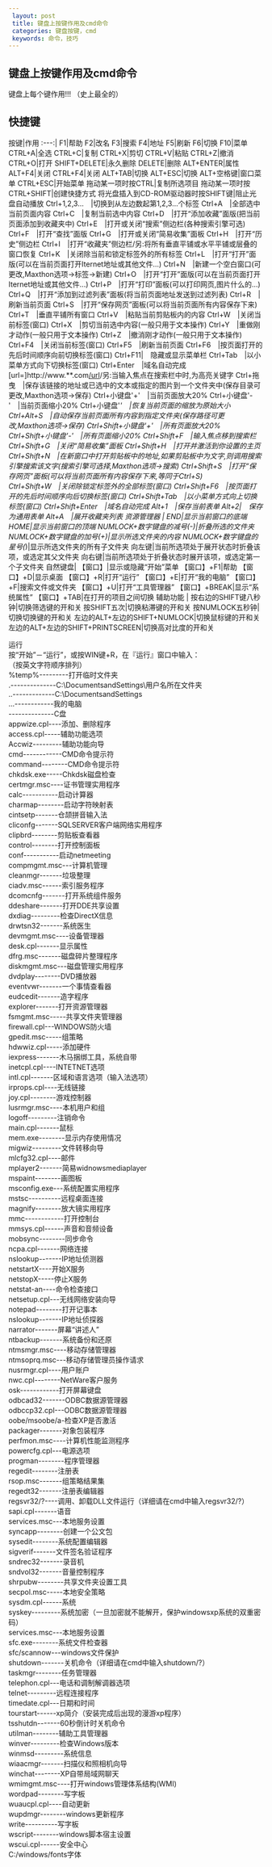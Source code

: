 ```yaml
---
 layout: post
 title: 键盘上按键作用及cmd命令
 categories: 键盘按键，cmd
 keywords: 命令，技巧
---
```


## 键盘上按键作用及cmd命令
键盘上每个键作用!!! （史上最全的）

## 快捷键
按键|作用
:---:|
F1|帮助
F2|改名
F3|搜索
F4|地址
F5|刷新
F6|切换
F10|菜单
CTRL+A|全选
CTRL+C|复制
CTRL+X|剪切
CTRL+V|粘贴
CTRL+Z|撤消
CTRL+O|打开
SHIFT+DELETE|永久删除
DELETE|删除
ALT+ENTER|属性
ALT+F4|关闭
CTRL+F4|关闭
ALT+TAB|切换
ALT+ESC|切换
ALT+空格键|窗口菜单
CTRL+ESC|开始菜单
拖动某一项时按CTRL|复制所选项目
拖动某一项时按CTRL+SHIFT|创建快捷方式
将光盘插入到CD-ROM驱动器时按SHIFT键|阻止光盘自动播放
Ctrl+1,2,3...　|切换到从左边数起第1,2,3...个标签
Ctrl+A　|全部选中当前页面内容
Ctrl+C　|复制当前选中内容
Ctrl+D　|打开“添加收藏”面版(把当前页面添加到收藏夹中)
Ctrl+E　|打开或关闭“搜索”侧边栏(各种搜索引擎可选)
Ctrl+F　|打开“查找”面版
Ctrl+G　|打开或关闭“简易收集”面板
Ctrl+H　|打开“历史”侧边栏
Ctrl+I　|打开“收藏夹”侧边栏/另:将所有垂直平铺或水平平铺或层叠的窗口恢复
Ctrl+K　|关闭除当前和锁定标签外的所有标签
Ctrl+L　|打开“打开”面版(可以在当前页面打开Iternet地址或其他文件...)
Ctrl+N　|新建一个空白窗口(可更改,Maxthon选项→标签→新建)
Ctrl+O　|打开“打开”面版(可以在当前页面打开Iternet地址或其他文件...)
Ctrl+P　|打开“打印”面板(可以打印网页,图片什么的...)
Ctrl+Q　|打开“添加到过滤列表”面板(将当前页面地址发送到过滤列表)
Ctrl+R　|刷新当前页面
Ctrl+S　|打开“保存网页”面板(可以将当前页面所有内容保存下来)
Ctrl+T　|垂直平铺所有窗口
Ctrl+V　|粘贴当前剪贴板内的内容
Ctrl+W　|关闭当前标签(窗口)
Ctrl+X　|剪切当前选中内容(一般只用于文本操作)
Ctrl+Y　|重做刚才动作(一般只用于文本操作)
Ctrl+Z　|撤消刚才动作(一般只用于文本操作)
Ctrl+F4　|关闭当前标签(窗口)
Ctrl+F5　|刷新当前页面
Ctrl+F6　|按页面打开的先后时间顺序向前切换标签(窗口)
Ctrl+F11|　隐藏或显示菜单栏
Ctrl+Tab　|以小菜单方式向下切换标签(窗口)
Ctrl+Enter　|域名自动完成[url=]http://www.**.com[/url](内容可更改,Maxthon选项→地址栏→常规)/另:当输入焦点在搜索栏中时,为高亮关键字
Ctrl+拖曳　|保存该链接的地址或已选中的文本或指定的图片到一个文件夹中(保存目录可更改,Maxthon选项→保存)
Ctrl+小键盘'+'　|当前页面放大20%
Ctrl+小键盘'-'　|当前页面缩小20%
Ctrl+小键盘'*'　|恢复当前页面的缩放为原始大小
Ctrl+Alt+S　|自动保存当前页面所有内容到指定文件夹(保存路径可更改,Maxthon选项→保存)
Ctrl+Shift+小键盘'+'　|所有页面放大20%
Ctrl+Shift+小键盘'-'　|所有页面缩小20%
Ctrl+Shift+F　|输入焦点移到搜索栏
Ctrl+Shift+G　|关闭“简易收集”面板
Ctrl+Shift+H　|打开并激活到你设置的主页
Ctrl+Shift+N　|在新窗口中打开剪贴板中的地址,如果剪贴板中为文字,则调用搜索引擎搜索该文字(搜索引擎可选择,Maxthon选项→搜索)
Ctrl+Shift+S　|打开“保存网页”面板(可以将当前页面所有内容保存下来,等同于Ctrl+S)　
Ctrl+Shift+W　|关闭除锁定标签外的全部标签(窗口)
Ctrl+Shift+F6　|按页面打开的先后时间顺序向后切换标签(窗口)
Ctrl+Shift+Tab　|以小菜单方式向上切换标签(窗口)
Ctrl+Shift+Enter　|域名自动完成
Alt+1　|保存当前表单
Alt+2|　保存为通用表单
Alt+A　|展开收藏夹列表
资源管理器 |
END|显示当前窗口的底端
HOME|显示当前窗口的顶端
NUMLOCK+数字键盘的减号(-)|折叠所选的文件夹
NUMLOCK+数字键盘的加号(+)|显示所选文件夹的内容
NUMLOCK+数字键盘的星号(*)|显示所选文件夹的所有子文件夹
向左键|当前所选项处于展开状态时折叠该项，或选定其父文件夹
向右键|当前所选项处于折叠状态时展开该项，或选定第一个子文件夹
自然键盘|
【窗口】|显示或隐藏“开始”菜单
【窗口】+F1|帮助
【窗口】+D|显示桌面
【窗口】+R|打开“运行”
【窗口】+E|打开“我的电脑”
【窗口】+F|搜索文件或文件夹
【窗口】+U|打开“工具管理器”
【窗口】+BREAK|显示“系统属性”
【窗口】+TAB|在打开的项目之间切换
辅助功能 |
按右边的SHIFT键八秒钟|切换筛选键的开和关
按SHIFT五次|切换粘滞键的开和关
按NUMLOCK五秒钟|切换切换键的开和关
左边的ALT+左边的SHIFT+NUMLOCK|切换鼠标键的开和关
左边的ALT+左边的SHIFT+PRINTSCREEN|切换高对比度的开和关

运行   
按“开始”－“运行”，或按WIN键+R，在『运行』窗口中输入：   
（按英文字符顺序排列）   
%temp%---------打开临时文件夹   
.--------------C:\DocumentsandSettings\用户名所在文件夹   
..-------------C:\DocumentsandSettings   
...------------我的电脑   
\--------------C盘   
appwize.cpl----添加、删除程序   
access.cpl-----辅助功能选项   
Accwiz---------辅助功能向导   
cmd------------CMD命令提示符   
command--------CMD命令提示符   
chkdsk.exe-----Chkdsk磁盘检查   
certmgr.msc----证书管理实用程序   
calc-----------启动计算器     
charmap--------启动字符映射表     
cintsetp-------仓颉拼音输入法   
cliconfg-------SQLSERVER客户端网络实用程序   
clipbrd--------剪贴板查看器   
control--------打开控制面板   
conf-----------启动netmeeting   
compmgmt.msc---计算机管理   
cleanmgr-------垃圾整理   
ciadv.msc------索引服务程序   
dcomcnfg-------打开系统组件服务   
ddeshare-------打开DDE共享设置   
dxdiag---------检查DirectX信息   
drwtsn32-------系统医生   
devmgmt.msc----设备管理器   
desk.cpl-------显示属性   
dfrg.msc-------磁盘碎片整理程序   
diskmgmt.msc---磁盘管理实用程序   
dvdplay--------DVD播放器   
eventvwr-------一个事情查看器   
eudcedit-------造字程序   
explorer-------打开资源管理器   
fsmgmt.msc-----共享文件夹管理器   
firewall.cpl---WINDOWS防火墙   
gpedit.msc-----组策略   
hdwwiz.cpl-----添加硬件   
iexpress-------木马捆绑工具，系统自带   
inetcpl.cpl----INTETNET选项   
intl.cpl-------区域和语言选项（输入法选项）   
irprops.cpl----无线链接   
joy.cpl--------游戏控制器   
lusrmgr.msc----本机用户和组   
logoff---------注销命令   
main.cpl-------鼠标   
mem.exe--------显示内存使用情况   
migwiz---------文件转移向导   
mlcfg32.cpl----邮件   
mplayer2-------简易widnowsmediaplayer    
mspaint--------画图板     
msconfig.exe---系统配置实用程序   
mstsc----------远程桌面连接   
magnify--------放大镜实用程序   
mmc------------打开控制台     
mmsys.cpl------声音和音频设备   
mobsync--------同步命令   
ncpa.cpl-------网络连接   
nslookup-------IP地址侦测器   
netstartX----开始X服务   
netstopX-----停止X服务   
netstat-an----命令检查接口   
netsetup.cpl---无线网络安装向导   
notepad--------打开记事本   
nslookup-------IP地址侦探器   
narrator-------屏幕“讲述人”   
ntbackup-------系统备份和还原   
ntmsmgr.msc----移动存储管理器   
ntmsoprq.msc---移动存储管理员操作请求   
nusrmgr.cpl----用户账户   
nwc.cpl--------NetWare客户服务   
osk------------打开屏幕键盘   
odbcad32-------ODBC数据源管理器   
odbccp32.cpl---ODBC数据源管理器   
oobe/msoobe/a-检查XP是否激活   
packager-------对象包装程序   
perfmon.msc----计算机性能监测程序   
powercfg.cpl---电源选项   
progman--------程序管理器   
regedit--------注册表   
rsop.msc-------组策略结果集   
regedt32-------注册表编辑器   
regsvr32/?----调用、卸载DLL文件运行（详细请在cmd中输入regsvr32/?）   
sapi.cpl-------语音   
services.msc---本地服务设置   
syncapp--------创建一个公文包   
sysedit--------系统配置编辑器   
sigverif-------文件签名验证程序    
sndrec32-------录音机    
sndvol32-------音量控制程序   
shrpubw--------共享文件夹设置工具     
secpol.msc-----本地安全策略   
sysdm.cpl------系统   
syskey---------系统加密（一旦加密就不能解开，保护windowsxp系统的双重密码）   
services.msc---本地服务设置   
sfc.exe--------系统文件检查器   
sfc/scannow---windows文件保护   
shutdown-------关机命令（详细请在cmd中输入shutdown/?）   
taskmgr--------任务管理器   
telephon.cpl---电话和调制解调器选项   
telnet---------远程连接程序   
timedate.cpl---日期和时间   
tourstart------xp简介（安装完成后出现的漫游xp程序）   
tsshutdn-------60秒倒计时关机命令   
utilman--------辅助工具管理器   
winver---------检查Windows版本   
winmsd---------系统信息    
wiaacmgr-------扫描仪和照相机向导   
winchat--------XP自带局域网聊天   
wmimgmt.msc----打开windows管理体系结构(WMI)   
wordpad--------写字板   
wuaucpl.cpl----自动更新    
wupdmgr--------windows更新程序   
write----------写字板   
wscript--------windows脚本宿主设置     
wscui.cpl------安全中心   
C:/windows/fonts字体  
